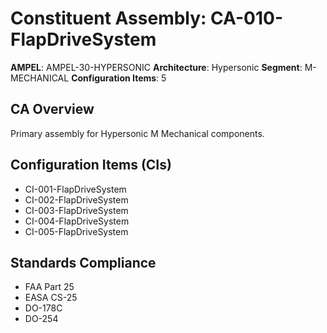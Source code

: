 # Constituent Assembly: CA-010-FlapDriveSystem

**AMPEL**: AMPEL-30-HYPERSONIC
**Architecture**: Hypersonic
**Segment**: M-MECHANICAL
**Configuration Items**: 5

## CA Overview
Primary assembly for Hypersonic M Mechanical components.

## Configuration Items (CIs)
- CI-001-FlapDriveSystem
- CI-002-FlapDriveSystem
- CI-003-FlapDriveSystem
- CI-004-FlapDriveSystem
- CI-005-FlapDriveSystem

## Standards Compliance
- FAA Part 25
- EASA CS-25
- DO-178C
- DO-254
